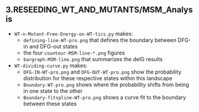  ## 3.RESEEDING_WT_AND_MUTANTS/MSM_Analysis

 * `WT-n-Mutant-Free-Energy-on-WT-tics.py` makes:
    * `defining-line-WT-pro.png` that defines the boundary between DFG-in and DFG-out states
    * the four `countour-MSM-line-*.png` figures
    * `bargraph-MSM-line.png` that summarizes the delG results
 * `WT-dividing-curve.py` makes:
    * `DFG-IN-WT-pro.png` and `DFG-OUT-WT-pro.png` show the probability distribution for these respective states within this landscape
    * `Boundary-WT-pro.png`  shows where the probability shifts from being in one state to the other 
    * `Boundary-fitspline-WT-pro.png` shows a curve fit to the boundary between these states

